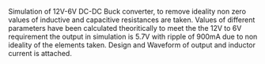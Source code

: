 Simulation of 12V-6V DC-DC Buck converter, to remove ideality non zero values of inductive and capacitive resistances are taken. 
Values of different parameters have been calculated theoritically to meet the the 12V to 6V requirement the output in simulation is 5.7V with ripple of 900mA 
due to non ideality of the elements taken. Design and Waveform of output and inductor current is attached. 
